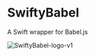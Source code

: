 # SwiftyBabel
A Swift wrapper for Babel.js

![SwiftyBabel-logo-v1](https://github.com/Azzam-dev/SwiftyBabel/assets/26893634/c1c576f6-ea9c-4804-a444-76499fe86a67)
